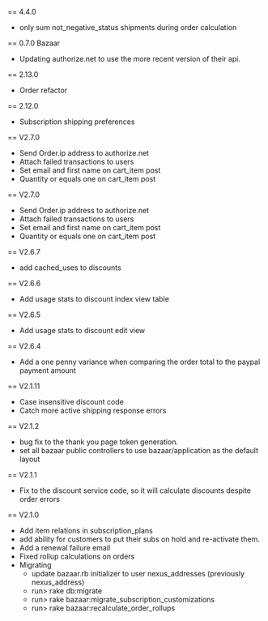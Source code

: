 == 4.4.0
* only sum not_negative_status shipments during order calculation


== 0.7.0 Bazaar
* Updating authorize.net to use the more recent version of their api.


== 2.13.0
* Order refactor


== 2.12.0
* Subscription shipping preferences

== V2.7.0
* Send Order.ip address to authorize.net
* Attach failed transactions to users
* Set email and first name on cart_item post
* Quantity or equals one on cart_item post

== V2.7.0
* Send Order.ip address to authorize.net
* Attach failed transactions to users
* Set email and first name on cart_item post
* Quantity or equals one on cart_item post

== V2.6.7
* add cached_uses to discounts

== V2.6.6
* Add usage stats to discount index view table

== V2.6.5
* Add usage stats to discount edit view

== V2.6.4
* Add a one penny variance when comparing the order total to the paypal payment amount

== V2.1.11
* Case insensitive discount code
* Catch more active shipping response errors

== V2.1.2
* bug fix to the thank you page token generation.
* set all bazaar public controllers to use bazaar/application as the default layout

== V2.1.1
* Fix to the discount service code, so it will calculate discounts despite order errors

== V2.1.0
* Add item relations in subscription_plans
* add ability for customers to put their subs on hold and re-activate them.
* Add a renewal failure email
* Fixed rollup calculations on orders
* Migrating
  * update bazaar.rb initializer to user nexus_addresses (previously nexus_address)
  * run> rake db:migrate
  * run> rake bazaar:migrate_subscription_customizations
  * run> rake bazaar:recalculate_order_rollups
